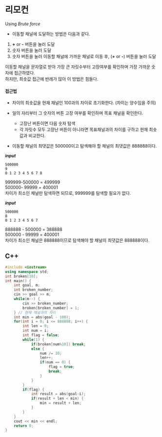 # 리모컨
Using _Brute force_

* 이동할 채널에 도달하는 방법은 다음과 같다.
1. **+** or **-** 버튼을 눌러 도달
2. 숫자 버튼을 눌러 도달
3. 숫자 버튼을 눌러 이동할 채널에 가까운 채널로 이동 후, (**+** or **-**) 버튼을 눌러 도달

이동할 채널을 문자열로 받아 가장 큰 자릿수부터 고장여부를 확인하며 가장 가까운 숫자에 접근하였다.  
하지만, 최솟값 접근에 반례가 많아 이 방법은 힘들다.  

#### 접근법
* 차이의 최솟값을 현재 채널인 100과의 차이로 초기화한다. (차이는 양수임을 주의)

* 일의 자리부터 그 숫자의 버튼 고장 여부를 확인하며 목표 채널을 확인한다.
  * 고장난 버튼이면 다음 숫자 탐색
  * 각 자릿수 모두 고장난 버튼이 아니라면 목표채널과의 차이를 구하고 현재 최솟값과 비교한다.

* 이동할 채널의 최댓값은 500000이고 탐색해야 할 채널의 최댓값은 888888이다. 

_**input**_
```
500000
9
0 1 2 3 4 5 6 7 8
```
999999-500000 = 499999  
500000- 99999 = 400001  
차이가 최소인 채널만 탐색하면 되므로, 999999를 탐색할 필요가 없다.  

_**input**_
```
500000
8
0 1 2 3 4 5 6 7
```
888888 - 500000 = 388888  
500000 -  99999 = 400001  
차이가 최소인 채널은 888888이므로 탐색해야 할 채널의 최댓값은 888888이다.

## C++
```c++
#include <iostream>
using namespace std;
int broken[10];
int main() {
    int goal, m;
    int broken_number;
    cin >> goal >> m;
    while(m--) {
        cin >> broken_number;
        broken[broken_number] = 1;
    } // 현재 채널과의 차이 
    int min = abs(goal - 100); 
    for(int i = 0; i <= 888888; i++) { 
        int len = 0;
        int num = i;
        int flag = false;
        while(1) { 
            if(broken[num%10]) break;
            else { 
                num /= 10;
                len++;
                if(num == 0) {
                    flag = true;
                    break;
                }
            }
        }
        if(flag) {
            int result = abs(goal-i);
            if(result + len < min) {
                min = result + len;
            }
        }
    }
    cout << min << endl;
    return 0;
}
```

